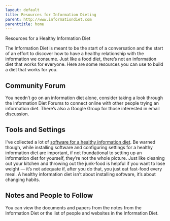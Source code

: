 ```yaml
---
layout: default
title: Resources for Information Dieting
parent: http://www.informationdiet.com
parenttitle: home
---
```


<span class="head">Resources for a Healthy Information Diet</span>

The Information Diet is meant to be the start of a conversation and the start of an effort to discover how to have a healthy relationship with the information we consume. Just like a food diet, there’s not an information diet that works for everyone. Here are some resources you can use to build a diet that works for you.

## Community Forum
You needn’t go on an information diet alone, consider taking a look through the Information Diet Forums to connect online with other people trying an information diet. There’s also a Google Group for those interested in email discussion.

## Tools and Settings
I've collected a lot of [software for a healthy information diet](/tools.html). Be warned though, while installing software and configuring settings for a healthy information diet are important, if not foundational to setting up an information diet for yourself, they’re not the whole picture. Just like cleaning out your kitchen and throwing out the junk-food is helpful if you want to lose weight — it’s not adequate if, after you do that, you just eat fast-food every meal. A healthy information diet isn’t about installing software, it’s about changing habits.

## Notes and People to Follow
You can view the documents and papers from the notes from the Information Diet or the list of people and websites in the Information Diet.